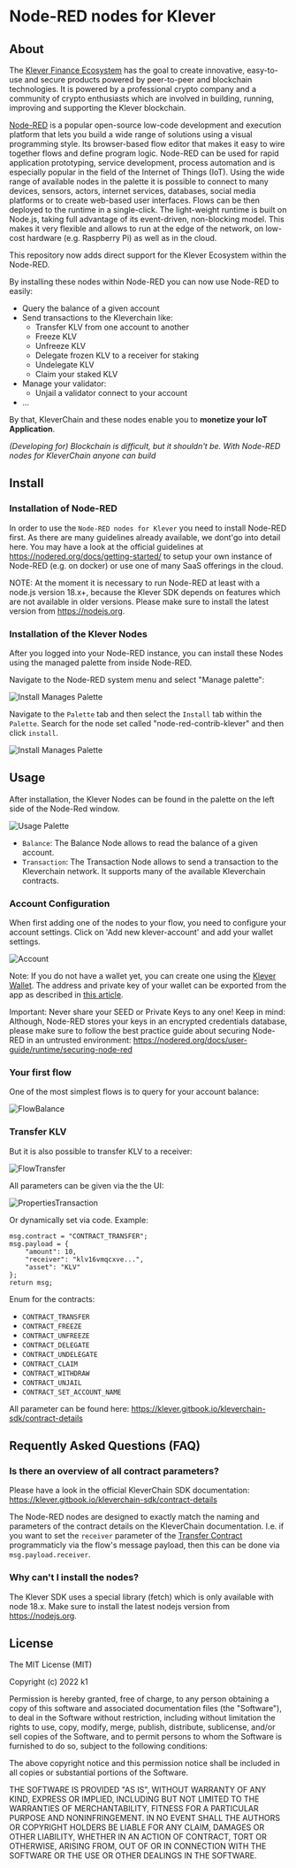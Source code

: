 # Node-RED nodes for Klever

## About

The [Klever Finance Ecosystem](https://klever.finance/) has the goal to create innovative, easy-to-use and secure products powered by peer-to-peer and blockchain technologies. It is powered by a professional crypto company and a community of crypto enthusiasts which are involved in building, running, improving and supporting the Klever blockchain.

[Node-RED](https://nodered.org/) is a popular open-source low-code development and execution platform that lets you build a wide range of solutions using a visual programming style. Its browser-based flow editor that makes it easy to wire together flows and define program logic.
Node-RED can be used for rapid application prototyping, service development, process automation and is especially popular in the field of the Internet of Things (IoT). Using the wide range of available nodes in the palette it is possible to connect to many devices, sensors, actors, internet services, databases, social media platforms or to create web-based user interfaces. Flows can be then deployed to the runtime in a single-click.
The light-weight runtime is built on Node.js, taking full advantage of its event-driven, non-blocking model. This makes it very flexible and allows to run at the edge of the network, on low-cost hardware (e.g. Raspberry Pi) as well as in the cloud.

This repository now adds direct support for the Klever Ecosystem within the Node-RED.

By installing these nodes within Node-RED you can now use Node-RED to easily:

* Query the balance of a given account
* Send transactions to the Kleverchain like:
  * Transfer KLV from one account to another
  * Freeze KLV
  * Unfreeze KLV
  * Delegate frozen KLV to a receiver for staking
  * Undelegate KLV
  * Claim your staked KLV
* Manage your validator:
  * Unjail a validator connect to your account
* ...

By that, KleverChain and these nodes enable you to __monetize your IoT Application__.

*(Developing for) Blockchain is difficult, but it shouldn't be. With Node-RED nodes for KleverChain anyone can build*

## Install

### Installation of Node-RED

In order to use the `Node-RED nodes for Klever` you need to install Node-RED first. As there are many guidelines already available, we dont'go into detail here. You may have a look at the official guidelines at <https://nodered.org/docs/getting-started/> to setup your own instance of Node-RED (e.g. on docker) or use one of many SaaS offerings in the cloud.

NOTE: At the moment it is necessary to run Node-RED at least with a node.js version 18.x+, because the Klever SDK depends on features which are not available in older versions. Please make sure to install the latest version from <https://nodejs.org>.

### Installation of the Klever Nodes

After you logged into your Node-RED instance, you can install these Nodes using the managed palette from inside Node-RED.

Navigate to the Node-RED system menu and select "Manage palette":

![Install Manages Palette](./docs/install_menu.png)

Navigate to the `Palette` tab and then select the `Install` tab within the `Palette`. Search for the node set called "node-red-contrib-klever" and then click `install`.

![Install Manages Palette](./docs/install_klever.png)

## Usage

After installation, the Klever Nodes can be found in the palette on the left side of the Node-Red window.

![Usage Palette](./docs/usage_palette.png)

* `Balance`: The Balance Node allows to read the balance of a given account.
* `Transaction`: The Transaction Node allows to send a transaction to the Kleverchain network. It supports many of the available Kleverchain contracts.

### Account Configuration

When first adding one of the nodes to your flow, you need to configure your account settings. Click on 'Add new klever-account' and add your wallet settings.

![Account](./docs/account.png)

Note: If you do not have a wallet yet, you can create one using the [Klever Wallet](https://klever.finance/wallet/). The address and private key of your wallet can be exported from the app as described in [this article](https://klever.zendesk.com/hc/en-us/articles/360038867171-How-to-backup-Klever-Wallet).

Important: Never share your SEED or Private Keys to any one! Keep in mind: Although, Node-RED stores your keys in an encrypted credentials database, please make sure to follow the best practice guide about securing Node-RED in an untrusted environment: <https://nodered.org/docs/user-guide/runtime/securing-node-red>

### Your first flow

One of the most simplest flows is to query for your account balance:

![FlowBalance](./docs/flow_balance.png)

### Transfer KLV

But it is also possible to transfer KLV to a receiver:

![FlowTransfer](./docs/flow_transfer.png)

All parameters can be given via the the UI:

![PropertiesTransaction](./docs/properties_transaction.png)

Or dynamically set via code. Example:

```
msg.contract = "CONTRACT_TRANSFER";
msg.payload = {
    "amount": 10,
    "receiver": "klv16vmqcxve...",
    "asset": "KLV"
};
return msg;
```

Enum for the contracts:

* `CONTRACT_TRANSFER`
* `CONTRACT_FREEZE`
* `CONTRACT_UNFREEZE`
* `CONTRACT_DELEGATE`
* `CONTRACT_UNDELEGATE`
* `CONTRACT_CLAIM`
* `CONTRACT_WITHDRAW`
* `CONTRACT_UNJAIL`
* `CONTRACT_SET_ACCOUNT_NAME`

All parameter can be found here: <https://klever.gitbook.io/kleverchain-sdk/contract-details>

## Requently Asked Questions (FAQ)

### Is there an overview of all contract parameters?

Please have a look in the official KleverChain SDK documentation: <https://klever.gitbook.io/kleverchain-sdk/contract-details>

The Node-RED nodes are designed to exactly match the naming and parameters of the contract details on the KleverChain documentation.
I.e. if you want to set the `receiver` parameter of the [Transfer Contract](https://klever.gitbook.io/kleverchain-sdk/contract-details/transfer) programmaticly via the flow's message payload, then this can be done via `msg.payload.receiver`.

### Why can't I install the nodes?

The Klever SDK uses a special library (fetch) which is only available with node 18.x. Make sure to install the latest nodejs version from <https://nodejs.org>.

## License

The MIT License (MIT)

Copyright (c) 2022 k1

Permission is hereby granted, free of charge, to any person obtaining a copy
of this software and associated documentation files (the "Software"), to deal
in the Software without restriction, including without limitation the rights
to use, copy, modify, merge, publish, distribute, sublicense, and/or sell
copies of the Software, and to permit persons to whom the Software is
furnished to do so, subject to the following conditions:

The above copyright notice and this permission notice shall be included in all
copies or substantial portions of the Software.

THE SOFTWARE IS PROVIDED "AS IS", WITHOUT WARRANTY OF ANY KIND, EXPRESS OR
IMPLIED, INCLUDING BUT NOT LIMITED TO THE WARRANTIES OF MERCHANTABILITY,
FITNESS FOR A PARTICULAR PURPOSE AND NONINFRINGEMENT. IN NO EVENT SHALL THE
AUTHORS OR COPYRIGHT HOLDERS BE LIABLE FOR ANY CLAIM, DAMAGES OR OTHER
LIABILITY, WHETHER IN AN ACTION OF CONTRACT, TORT OR OTHERWISE, ARISING FROM,
OUT OF OR IN CONNECTION WITH THE SOFTWARE OR THE USE OR OTHER DEALINGS IN THE
SOFTWARE.
